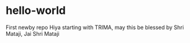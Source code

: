 # hello-world
First newby repo
Hiya starting with TRIMA, may this be blessed by Shri Mataji,
Jai Shri Mataji
